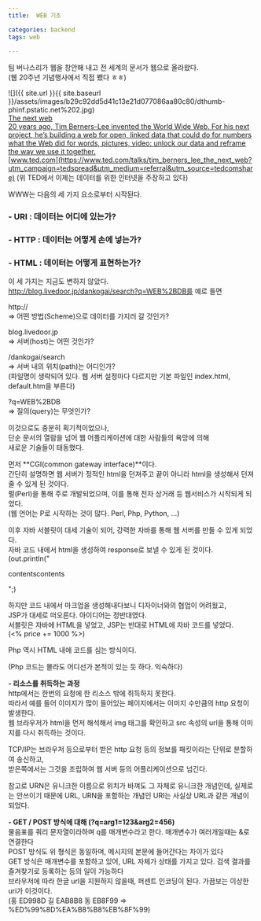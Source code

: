 ```yaml
---
title:  WEB 기초

categories: backend 
tags: web
 
---
```


  
팀 버나스리가 웹을 창안해 내고 전 세계의 문서가 웹으로 올라왔다.  
(웹 20주년 기념행사에서 직접 뵀다 ㅎㅎ)  
   
![]({{ site.url }}{{ site.baseurl }}/assets/images/b29c92dd5d41c13e21d077086aa80c80/dthumb-phinf.pstatic.net%202.jpg)  
  [The next web](https://www.ted.com/talks/tim_berners_lee_the_next_web?utm_campaign=tedspread&utm_medium=referral&utm_source=tedcomshare)   
   [20 years ago, Tim Berners-Lee invented the World Wide Web. For his next project, he’s building a web for open, linked data that could do for numbers what the Web did for words, pictures, video: unlock our data and reframe the way we use it together.](https://www.ted.com/talks/tim_berners_lee_the_next_web?utm_campaign=tedspread&utm_medium=referral&utm_source=tedcomshare)   
  [www.ted.com](https://www.ted.com/talks/tim_berners_lee_the_next_web?utm_campaign=tedspread&utm_medium=referral&utm_source=tedcomshare) (위 TED에서 이제는 데이터를 위한 인터넷을 주장하고 있다)  
   
WWW는 다음의 세 가지 요소로부터 시작된다.  
### - URI : 데이터는 어디에 있는가?  
  
### - HTTP : 데이터는 어떻게 손에 넣는가?  
  
### - HTML : 데이터는 어떻게 표현하는가?  
  
   
이 세 가지는 지금도 변하지 않았다.  
http://blog.livedoor.jp/dankogai/search?q=WEB%2BDB를 예로 들면  
   
http://  
=> 어떤 방법(Scheme)으로 데이터를 가지러 갈 것인가?  
   
blog.livedoor.jp  
=> 서버(host)는 어떤 것인가?  
   
/dankogai/search  
=> 서버 내의 위치(path)는 어디인가?  
(파일명이 생략되어 있다. 웹 서버 설정마다 다르지만 기본 파일인 index.html, default.htm을 부른다)  
   
?q=WEB%2BDB  
 => 질의(query)는 무엇인가?  
   
이것으로도 충분히 획기적이었으나,  
단순 문서의 열람을 넘어 웹 어플리케이션에 대한 사람들의 욕망에 의해  
새로운 기술들이 태동했다.  
   
먼저 **CGI(common gateway interface)**이다.  
간단히 설명하면 웹 서버가 정적인 html을 던져주고 끝이 아니라 html을 생성해서 던져줄 수 있게 된 것이다.  
펄(Perl)을 통해 주로 개발되었으며, 이를 통해 전자 상거래 등 웹서비스가 시작되게 되었다.  
(웹 언어는 P로 시작하는 것이 많다. Perl, Php, Python, …)  
   
이후 자바 서블릿이 대세 기술이 되어, 강력한 자바를 통해 웹 서버를 만들 수 있게 되었다.  
자바 코드 내에서 html을 생성하여 response로 보낼 수 있게 된 것이다.  
(out.println("<p>contentscontents</p>";)  
   
하지만 코드 내에서 마크업을 생성해내다보니 디자이너와의 협업이 어려웠고,  
JSP가 대세로 떠오른다. 아이디어는 정반대였다.  
서블릿은 자바에 HTML을 넣었고, JSP는 반대로 HTML에 자바 코드를 넣었다.  
(<% price += 1000 %>)  
   
Php 역시 HTML 내에 코드를 심는 방식이다.  
<? php  
    $arg1 = $_GET[‘arg1’;  
    $arg2 = $_GET[‘arg2’;  
    $result = $arg1 + $arg2;  
    echo htmlspecialchars($result);  
?>  
(Php 코드는 몰라도 어디선가 본적이 있는 듯 하다. 익숙하다)  
   
   
**- 리소스를 취득하는 과정**  
http에서는 한번의 요청에 한 리소스 밖에 취득하지 못한다.  
따라서 예를 들어 이미지가 많이 들어있는 페이지에서는 이미지 수만큼의 http 요청이 발생한다.  
웹 브라우저가 html을 먼저 해석해서 img 태그를 확인하고 src 속성의 url을 통해 이미지를 다시 취득하는 것이다.  
   
TCP/IP는 브라우저 등으로부터 받은 http 요청 등의 정보를 패킷이라는 단위로 분할하여 송신하고,  
받은쪽에서는 그것을 조립하여 웹 서버 등의 어플리케이션으로 넘긴다.  
   
참고로 URN은 유니크한 이름으로 위치가 바껴도 그 자체로 유니크한 개념인데, 실제로는 안쓰이기 때문에 URL, URN을 포함하는 개념인 URI는 사실상 URL과 같은 개념이 되었다.  
   
**- GET / POST 방식에 대해 (?q=arg1=123&arg2=456)**  
물음표를 쿼리 문자열이라하며 q를 매개변수라고 한다. 매개변수가 여러개일때는 &로 연결한다  
POST 방식도 위 형식은 동일하며, 메시지의 본문에 들어간다는 차이가 있다  
GET 방식은 매개변수를 포함하고 있어, URL 자체가 상태를 가지고 있다. 검색 결과를 즐겨찾기로 등록하는 등의 일이 가능하다  
브라우저에 따라 한글 url을 지원하지 않을때, 퍼센트 인코딩이 된다. 가끔보는 이상한 uri가 이것이다.  
(홍 ED998D 길 EAB8B8 동 EB8F99 => %ED%99%8D%EA%B8%B8%EB%8F%99)  
  
